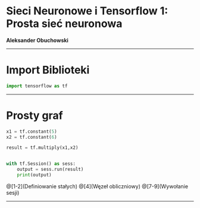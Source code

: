 # Sieci Neuronowe i Tensorflow 1: Prosta sieć neuronowa
**Aleksander Obuchowski**

---

# Import Biblioteki
``` Python
import tensorflow as tf
```
---
# Prosty graf
``` Python
x1 = tf.constant(5)
x2 = tf.constant(6)

result = tf.multiply(x1,x2)


with tf.Session() as sess:
    output = sess.run(result)
    print(output)

```
@[1-2](Definiowanie stałych) 
@[4](Węzeł obliczniowy) 
@[7-9](Wywołanie sesji)

---
